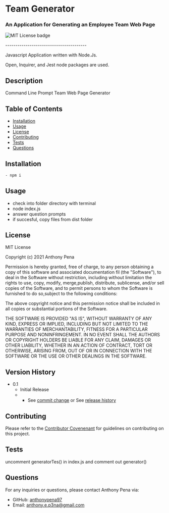 # Team Generator
### An Application for Generating an Employee Team Web Page
![MIT License badge](https://img.shields.io/badge/license-MIT_License-green)

<p> ---------------------------------------- </p>

Javascript Application written with Node.Js.

Open, Inquirer, and Jest node packages are used.

## Description
Command Line Prompt Team Web Page Generator

## Table of Contents
* [Installation](#installation)
* [Usage](#usage)
* [License](#license)
* [Contributing](#contributing)
* [Tests](#tests)
* [Questions](#questions)

## Installation
```bash
- npm i
```

## Usage
- check into folder directory with terminal
- node index.js
- answer question prompts
- if succesful, copy files from dist folder

## License
MIT License
    
Copyright (c) 2021 Anthony Pena

Permission is hereby granted, free of charge, to any person obtaining a copy of this software and associated documentation fil (the "Software"), to deal in the Software without restriction, including without limitation the rights to use, copy, modify, merge,publish, distribute, sublicense, and/or sell copies of the Software, and to permit persons to whom the Software is furnished to do so,subject to the following conditions:
            
The above copyright notice and this permission notice shall be included in all copies or substantial portions of the Software.
            
THE SOFTWARE IS PROVIDED "AS IS", WITHOUT WARRANTY OF ANY KIND, EXPRESS OR IMPLIED, INCLUDING BUT NOT LIMITED TO THE WARRANTIES OF MERCHANTABILITY, FITNESS FOR A PARTICULAR PURPOSE AND NONINFRINGEMENT. IN NO EVENT SHALL THE AUTHORS OR COPYRIGHT HOLDERS BE LIABLE FOR ANY CLAIM, DAMAGES OR OTHER LIABILITY, WHETHER IN AN ACTION OF CONTRACT, TORT OR OTHERWISE, ARISING FROM, OUT OF OR IN CONNECTION WITH THE SOFTWARE OR THE USE OR OTHER DEALINGS IN THE SOFTWARE.

## Version History
    
* 0.1
    * Initial Release
    * * See [commit change](https://github.com/anthonypena97/team-generator/commits/main) or See [release history](https://github.com/anthonypena97/team-generator/releases)

## Contributing
Please refer to the [Contributor Covenenant](https://www.contributor-covenant.org/) for guidelines on contributing on this project.

## Tests
uncomment generatorTes() in index.js and comment out generator()

## Questions
For any inquiries or questions, please contact Anthony Pena via:
* GitHub: [anthonypena97](https://github.com/anthonypena97)
* Email: <anthony.e.p3na@gmail.com>
